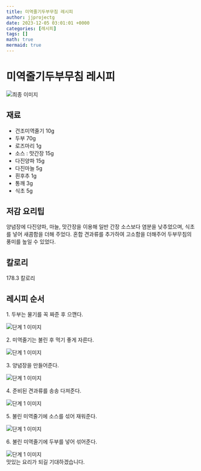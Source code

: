 ```yaml
---
title: 미역줄기두부무침 레시피
author: jjprojectg
date: 2023-12-05 03:01:01 +0000
categories: [레시피]
tags: []
math: true
mermaid: true
---
```

<meta name="og:type" content="website"/>
<meta charset="UTF-8"/>
<div class="header">
  <h1>미역줄기두부무침 레시피</h1>
</div>

<div class="container my-4">
  <div class="row">
    <div class="col-12 col-md-6">
      <div class="recipe-image">
        <img src="http://www.foodsafetykorea.go.kr/uploadimg/cook/10_00407_2.png" class="step-image" alt="최종 이미지"/>
      </div>
    </div>
    <div class="col-12 col-md-6">
      <div class="ingredients">
        <h2>재료</h2>
        <ul class="card">
          <li> 건조미역줄기 10g </li>
          <li>  두부 70g </li>
          <li>  로즈마리 1g </li>
          <li> 소스 : 맛간장 15g </li>
          <li>  다진양파 15g </li>
          <li>  다진마늘 5g </li>
          <li>  흰후추 1g </li>
          <li>  통깨 3g </li>
          <li>  식초 5g </li>
</ul>
      </div>
    </div>
    <div class="col-12 col-md-6">
      <div class="ingredients">
        <h2>저감 요리팁</h2>
        <div class="card"> 
          <p>
            양념장에 다진양파, 마늘, 맛간장을 이용해 일반 간장 소스보다 염분을 낮추었으며, 식초를 넣어 새콤함을 더해 주었다.
혼합 견과류를 추가하여 고소함을 더해주어 두부무침의 풍미를 높일 수 있었다.
          </p>
        </div>
      </div>
      <div class="ingredients">
        <h2>칼로리</h2>
        <div class="card"> 
          <p>
            178.3 칼로리
          </p>
        </div>
      </div>
    </div>
  </div>

  <h2 class="my-4">레시피 순서</h2>
  <div class="card recipe-card">
    <div class="card-body recipe-step">
      <p class="card-text step-description">1. 두부는 물기를 꼭 짜준 후 으깬다.</p>
      <img src="http://www.foodsafetykorea.go.kr/uploadimg/cook/20_00407_01.png" alt="단계 1 이미지" class="step-image"/>
    </div>
  </div>
  <div class="card recipe-card">
    <div class="card-body recipe-step">
      <p class="card-text step-description">2. 미역줄기는 불린 후 먹기 좋게 자른다.</p>
      <img src="http://www.foodsafetykorea.go.kr/uploadimg/cook/20_00407_02.png" alt="단계 1 이미지" class="step-image"/>
    </div>
  </div>
  <div class="card recipe-card">
    <div class="card-body recipe-step">
      <p class="card-text step-description">3. 양념장을 만들어준다.</p>
      <img src="http://www.foodsafetykorea.go.kr/uploadimg/cook/20_00407_03.png" alt="단계 1 이미지" class="step-image"/>
    </div>
  </div>
  <div class="card recipe-card">
    <div class="card-body recipe-step">
      <p class="card-text step-description">4. 준비된 견과류를 송송 다져준다.</p>
      <img src="http://www.foodsafetykorea.go.kr/uploadimg/cook/20_00407_04.png" alt="단계 1 이미지" class="step-image"/>
    </div>
  </div>
  <div class="card recipe-card">
    <div class="card-body recipe-step">
      <p class="card-text step-description">5. 불린 미역줄기에 소스를 섞어 재워준다.</p>
      <img src="http://www.foodsafetykorea.go.kr/uploadimg/cook/20_00407_05.png" alt="단계 1 이미지" class="step-image"/>
    </div>
  </div>
  <div class="card recipe-card">
    <div class="card-body recipe-step">
      <p class="card-text step-description">6. 불린 미역줄기에 두부를 넣어 섞어준다.</p>
      <img src="http://www.foodsafetykorea.go.kr/uploadimg/cook/20_00407_06.png" alt="단계 1 이미지" class="step-image"/>
    </div>
  </div>

</div>
맛있는 요리가 되길 기대하겠습니다.
